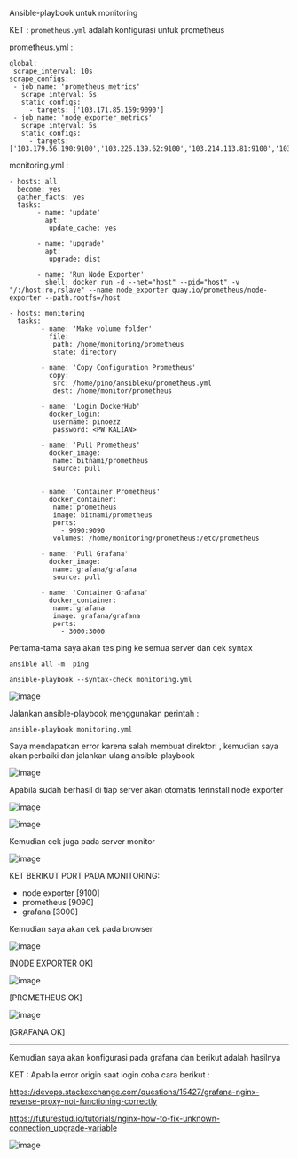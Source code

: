 Ansible-playbook untuk monitoring

KET : `prometheus.yml` adalah konfigurasi untuk prometheus

prometheus.yml :

```
global:
 scrape_interval: 10s
scrape_configs:
 - job_name: 'prometheus_metrics'
   scrape_interval: 5s
   static_configs:
     - targets: ['103.171.85.159:9090']
 - job_name: 'node_exporter_metrics'
   scrape_interval: 5s
   static_configs:  
     - targets: ['103.179.56.190:9100','103.226.139.62:9100','103.214.113.81:9100','103.171.85.159:9100']

```

monitoring.yml :

```
- hosts: all
  become: yes
  gather_facts: yes
  tasks:
       - name: 'update'
         apt:
          update_cache: yes

       - name: 'upgrade'
         apt:
          upgrade: dist

       - name: 'Run Node Exporter'
         shell: docker run -d --net="host" --pid="host" -v "/:/host:ro,rslave" --name node_exporter quay.io/prometheus/node-exporter --path.rootfs=/host

- hosts: monitoring
  tasks:
        - name: 'Make volume folder'
          file:
           path: /home/monitoring/prometheus
           state: directory

        - name: 'Copy Configuration Prometheus'
          copy:
           src: /home/pino/ansibleku/prometheus.yml
           dest: /home/monitor/prometheus

        - name: 'Login DockerHub'
          docker_login:
           username: pinoezz
           password: <PW KALIAN>

        - name: 'Pull Prometheus'
          docker_image:
           name: bitnami/prometheus
           source: pull
           

        - name: 'Container Prometheus'
          docker_container:
           name: prometheus
           image: bitnami/prometheus
           ports:
             - 9090:9090
           volumes: /home/monitoring/prometheus:/etc/prometheus

        - name: 'Pull Grafana'
          docker_image:
           name: grafana/grafana    
           source: pull

        - name: 'Container Grafana'
          docker_container:
           name: grafana
           image: grafana/grafana
           ports:
             - 3000:3000
 ```
 
 Pertama-tama saya akan tes ping ke semua server dan cek syntax
 
 ```
 ansible all -m  ping
 ```

```
ansible-playbook --syntax-check monitoring.yml
```

 ![image](https://user-images.githubusercontent.com/106061407/176582943-ef9d72ff-f712-415f-b94a-1db6581cabb6.png)


Jalankan ansible-playbook menggunakan perintah :

```
ansible-playbook monitoring.yml 
```

Saya mendapatkan error karena salah membuat direktori , kemudian saya akan perbaiki dan jalankan ulang ansible-playbook

![image](https://user-images.githubusercontent.com/106061407/176584195-15d57f96-f88b-4bd5-9192-b602fc634c4f.png)

Apabila sudah berhasil di tiap server akan otomatis terinstall node exporter

![image](https://user-images.githubusercontent.com/106061407/176585129-f819e9b9-7f5c-4f51-8fdd-9447053186de.png)

![image](https://user-images.githubusercontent.com/106061407/176585167-9dc59de8-6d88-4c17-a9cc-693afa7ab9f3.png)


Kemudian cek juga pada server monitor

![image](https://user-images.githubusercontent.com/106061407/176585230-20ad3038-e5ef-42ec-9df3-86a32024afb1.png)

KET BERIKUT PORT PADA MONITORING: 
- node exporter [9100]
- prometheus [9090]
- grafana [3000]

Kemudian saya akan cek pada browser

![image](https://user-images.githubusercontent.com/106061407/176586687-a78af39b-b2c1-47cd-86da-71eb604b3355.png)

[NODE EXPORTER OK]

![image](https://user-images.githubusercontent.com/106061407/176587595-b4c6a30d-f5e4-44dc-b799-a530bfeaa2ca.png)

[PROMETHEUS OK]

![image](https://user-images.githubusercontent.com/106061407/176587717-a3ce32bb-1063-4bd6-82b7-49be97337952.png)

[GRAFANA OK]

----------------------------------------------

Kemudian saya akan konfigurasi pada grafana dan berikut adalah hasilnya

KET : Apabila error origin saat login coba cara berikut :

https://devops.stackexchange.com/questions/15427/grafana-nginx-reverse-proxy-not-functioning-correctly

https://futurestud.io/tutorials/nginx-how-to-fix-unknown-connection_upgrade-variable

![image](https://user-images.githubusercontent.com/106061407/176711418-d828df01-2aed-496c-9fde-5f9da3445f70.png)



